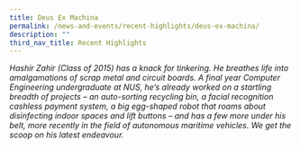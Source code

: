 ```yaml
---
title: Deus Ex Machina
permalink: /news-and-events/recent-highlights/deus-ex-machina/
description: ""
third_nav_title: Recent Highlights
---
```

_Hashir Zahir (Class of 2015) has a knack for tinkering. He breathes life into amalgamations of scrap metal and circuit boards. A final year Computer Engineering undergraduate at NUS, he’s already worked on a startling breadth of projects – an auto-sorting recycling bin, a facial recognition cashless payment system, a big egg-shaped robot that roams about disinfecting indoor spaces and lift buttons – and has a few more under his belt, more recently in the field of autonomous maritime vehicles. We get the scoop on his latest endeavour._

